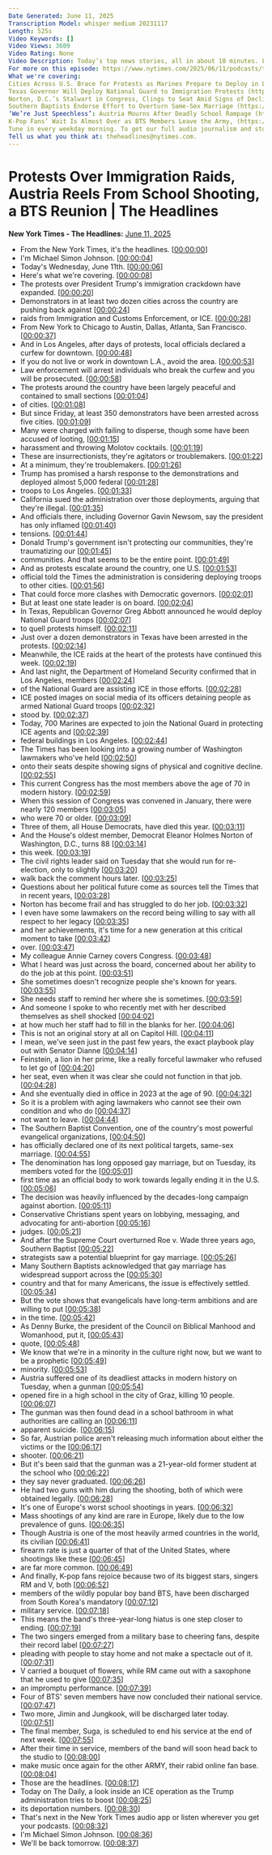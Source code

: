 ```yaml
---
Date Generated: June 11, 2025
Transcription Model: whisper medium 20231117
Length: 525s
Video Keywords: []
Video Views: 3609
Video Rating: None
Video Description: Today’s top news stories, all in about 10 minutes. Listen every weekday morning, with insight and analysis from New York Times reporters all over the world.
For more on this episode: https://www.nytimes.com/2025/06/11/podcasts/the-headlines/immigration-protests-austria-school-shooting.html
What we're covering: 
Cities Across U.S. Brace for Protests as Marines Prepare to Deploy in L.A. (https://www.nytimes.com/live/2025/06/11/us/los-angeles-protests-trump-ice) , by Francesca Regalado, John Yoon, Julie Bosman, Eric Schmitt and Sean Keenan
Texas Governor Will Deploy National Guard to Immigration Protests (https://www.nytimes.com/2025/06/11/us/national-guard-texas-deploy-abbott.html) , by Yan Zhuang
Norton, D.C.’s Stalwart in Congress, Clings to Seat Amid Signs of Decline (https://www.nytimes.com/2025/06/11/us/politics/eleanor-norton-age-congress-dc.html) , by Annie Karni
Southern Baptists Endorse Effort to Overturn Same-Sex Marriage (https://www.nytimes.com/2025/06/10/us/southern-baptist-obergefell-same-sex-marriage.html) , by Ruth Graham
‘We’re Just Speechless’: Austria Mourns After Deadly School Rampage (https://www.nytimes.com/2025/06/11/world/europe/austria-school-shooting-graz.html) , by Christopher F. Schuetze and Jim Tankersley
K-Pop Fans’ Wait Is Almost Over as BTS Members Leave the Army, (https://www.nytimes.com/2025/06/10/arts/music/bts-rm-v-military-service.html)  by Victor Mather
Tune in every weekday morning. To get our full audio journalism and storytelling experience, download (https://apps.apple.com/us/app/nyt-audio/id1549293936)  the New York Times Audio app — available to Times news subscribers on iOS — and sign up (https://www.nytimes.com/newsletters/audio)  for our weekly newsletter.
Tell us what you think at: theheadlines@nytimes.com.
---
```


# Protests Over Immigration Raids, Austria Reels From School Shooting, a BTS Reunion | The Headlines
**New York Times - The Headlines:** [June 11, 2025](https://www.youtube.com/watch?v=n_AOrqFHYbA)
*  From the New York Times, it's the headlines. [[00:00:00](https://www.youtube.com/watch?v=n_AOrqFHYbA&t=0.0s)]
*  I'm Michael Simon Johnson. [[00:00:04](https://www.youtube.com/watch?v=n_AOrqFHYbA&t=4.88s)]
*  Today's Wednesday, June 11th. [[00:00:06](https://www.youtube.com/watch?v=n_AOrqFHYbA&t=6.5600000000000005s)]
*  Here's what we're covering. [[00:00:08](https://www.youtube.com/watch?v=n_AOrqFHYbA&t=8.28s)]
*  The protests over President Trump's immigration crackdown have expanded. [[00:00:20](https://www.youtube.com/watch?v=n_AOrqFHYbA&t=20.12s)]
*  Demonstrators in at least two dozen cities across the country are pushing back against [[00:00:24](https://www.youtube.com/watch?v=n_AOrqFHYbA&t=24.96s)]
*  raids from Immigration and Customs Enforcement, or ICE. [[00:00:28](https://www.youtube.com/watch?v=n_AOrqFHYbA&t=28.96s)]
*  From New York to Chicago to Austin, Dallas, Atlanta, San Francisco. [[00:00:37](https://www.youtube.com/watch?v=n_AOrqFHYbA&t=37.08s)]
*  And in Los Angeles, after days of protests, local officials declared a curfew for downtown. [[00:00:48](https://www.youtube.com/watch?v=n_AOrqFHYbA&t=48.24s)]
*  If you do not live or work in downtown L.A., avoid the area. [[00:00:53](https://www.youtube.com/watch?v=n_AOrqFHYbA&t=53.56s)]
*  Law enforcement will arrest individuals who break the curfew and you will be prosecuted. [[00:00:58](https://www.youtube.com/watch?v=n_AOrqFHYbA&t=58.8s)]
*  The protests around the country have been largely peaceful and contained to small sections [[00:01:04](https://www.youtube.com/watch?v=n_AOrqFHYbA&t=64.48s)]
*  of cities. [[00:01:08](https://www.youtube.com/watch?v=n_AOrqFHYbA&t=68.8s)]
*  But since Friday, at least 350 demonstrators have been arrested across five cities. [[00:01:09](https://www.youtube.com/watch?v=n_AOrqFHYbA&t=69.94s)]
*  Many were charged with failing to disperse, though some have been accused of looting, [[00:01:15](https://www.youtube.com/watch?v=n_AOrqFHYbA&t=75.56s)]
*  harassment and throwing Molotov cocktails. [[00:01:19](https://www.youtube.com/watch?v=n_AOrqFHYbA&t=79.44s)]
*  These are insurrectionists, they're agitators or troublemakers. [[00:01:22](https://www.youtube.com/watch?v=n_AOrqFHYbA&t=82.03999999999999s)]
*  At a minimum, they're troublemakers. [[00:01:26](https://www.youtube.com/watch?v=n_AOrqFHYbA&t=86.36s)]
*  Trump has promised a harsh response to the demonstrations and deployed almost 5,000 federal [[00:01:28](https://www.youtube.com/watch?v=n_AOrqFHYbA&t=88.8s)]
*  troops to Los Angeles. [[00:01:33](https://www.youtube.com/watch?v=n_AOrqFHYbA&t=93.64s)]
*  California sued the administration over those deployments, arguing that they're illegal. [[00:01:35](https://www.youtube.com/watch?v=n_AOrqFHYbA&t=95.52s)]
*  And officials there, including Governor Gavin Newsom, say the president has only inflamed [[00:01:40](https://www.youtube.com/watch?v=n_AOrqFHYbA&t=100.28s)]
*  tensions. [[00:01:44](https://www.youtube.com/watch?v=n_AOrqFHYbA&t=104.6s)]
*  Donald Trump's government isn't protecting our communities, they're traumatizing our [[00:01:45](https://www.youtube.com/watch?v=n_AOrqFHYbA&t=105.6s)]
*  communities. And that seems to be the entire point. [[00:01:49](https://www.youtube.com/watch?v=n_AOrqFHYbA&t=109.76s)]
*  And as protests escalate around the country, one U.S. [[00:01:53](https://www.youtube.com/watch?v=n_AOrqFHYbA&t=113.67999999999999s)]
*  official told the Times the administration is considering deploying troops to other cities. [[00:01:56](https://www.youtube.com/watch?v=n_AOrqFHYbA&t=116.64s)]
*  That could force more clashes with Democratic governors. [[00:02:01](https://www.youtube.com/watch?v=n_AOrqFHYbA&t=121.6s)]
*  But at least one state leader is on board. [[00:02:04](https://www.youtube.com/watch?v=n_AOrqFHYbA&t=124.68s)]
*  In Texas, Republican Governor Greg Abbott announced he would deploy National Guard troops [[00:02:07](https://www.youtube.com/watch?v=n_AOrqFHYbA&t=127.44s)]
*  to quell protests himself. [[00:02:11](https://www.youtube.com/watch?v=n_AOrqFHYbA&t=131.92s)]
*  Just over a dozen demonstrators in Texas have been arrested in the protests. [[00:02:14](https://www.youtube.com/watch?v=n_AOrqFHYbA&t=134.12s)]
*  Meanwhile, the ICE raids at the heart of the protests have continued this week. [[00:02:19](https://www.youtube.com/watch?v=n_AOrqFHYbA&t=139.88s)]
*  And last night, the Department of Homeland Security confirmed that in Los Angeles, members [[00:02:24](https://www.youtube.com/watch?v=n_AOrqFHYbA&t=144.2s)]
*  of the National Guard are assisting ICE in those efforts. [[00:02:28](https://www.youtube.com/watch?v=n_AOrqFHYbA&t=148.8s)]
*  ICE posted images on social media of its officers detaining people as armed National Guard troops [[00:02:32](https://www.youtube.com/watch?v=n_AOrqFHYbA&t=152.48s)]
*  stood by. [[00:02:37](https://www.youtube.com/watch?v=n_AOrqFHYbA&t=157.92s)]
*  Today, 700 Marines are expected to join the National Guard in protecting ICE agents and [[00:02:39](https://www.youtube.com/watch?v=n_AOrqFHYbA&t=159.2s)]
*  federal buildings in Los Angeles. [[00:02:44](https://www.youtube.com/watch?v=n_AOrqFHYbA&t=164.56s)]
*  The Times has been looking into a growing number of Washington lawmakers who've held [[00:02:50](https://www.youtube.com/watch?v=n_AOrqFHYbA&t=170.68s)]
*  onto their seats despite showing signs of physical and cognitive decline. [[00:02:55](https://www.youtube.com/watch?v=n_AOrqFHYbA&t=175.16s)]
*  This current Congress has the most members above the age of 70 in modern history. [[00:02:59](https://www.youtube.com/watch?v=n_AOrqFHYbA&t=179.88s)]
*  When this session of Congress was convened in January, there were nearly 120 members [[00:03:05](https://www.youtube.com/watch?v=n_AOrqFHYbA&t=185.07999999999998s)]
*  who were 70 or older. [[00:03:09](https://www.youtube.com/watch?v=n_AOrqFHYbA&t=189.52s)]
*  Three of them, all House Democrats, have died this year. [[00:03:11](https://www.youtube.com/watch?v=n_AOrqFHYbA&t=191.16s)]
*  And the House's oldest member, Democrat Eleanor Holmes Norton of Washington, D.C., turns 88 [[00:03:14](https://www.youtube.com/watch?v=n_AOrqFHYbA&t=194.56s)]
*  this week. [[00:03:19](https://www.youtube.com/watch?v=n_AOrqFHYbA&t=199.68s)]
*  The civil rights leader said on Tuesday that she would run for re-election, only to slightly [[00:03:20](https://www.youtube.com/watch?v=n_AOrqFHYbA&t=200.8s)]
*  walk back the comment hours later. [[00:03:25](https://www.youtube.com/watch?v=n_AOrqFHYbA&t=205.08s)]
*  Questions about her political future come as sources tell the Times that in recent years, [[00:03:28](https://www.youtube.com/watch?v=n_AOrqFHYbA&t=208.16s)]
*  Norton has become frail and has struggled to do her job. [[00:03:32](https://www.youtube.com/watch?v=n_AOrqFHYbA&t=212.92000000000002s)]
*  I even have some lawmakers on the record being willing to say with all respect to her legacy [[00:03:35](https://www.youtube.com/watch?v=n_AOrqFHYbA&t=215.8s)]
*  and her achievements, it's time for a new generation at this critical moment to take [[00:03:42](https://www.youtube.com/watch?v=n_AOrqFHYbA&t=222.72s)]
*  over. [[00:03:47](https://www.youtube.com/watch?v=n_AOrqFHYbA&t=227.68s)]
*  My colleague Annie Carney covers Congress. [[00:03:48](https://www.youtube.com/watch?v=n_AOrqFHYbA&t=228.88s)]
*  What I heard was just across the board, concerned about her ability to do the job at this point. [[00:03:51](https://www.youtube.com/watch?v=n_AOrqFHYbA&t=231.35999999999999s)]
*  She sometimes doesn't recognize people she's known for years. [[00:03:55](https://www.youtube.com/watch?v=n_AOrqFHYbA&t=235.88s)]
*  She needs staff to remind her where she is sometimes. [[00:03:59](https://www.youtube.com/watch?v=n_AOrqFHYbA&t=239.2s)]
*  And someone I spoke to who recently met with her described themselves as shell shocked [[00:04:02](https://www.youtube.com/watch?v=n_AOrqFHYbA&t=242.12s)]
*  at how much her staff had to fill in the blanks for her. [[00:04:06](https://www.youtube.com/watch?v=n_AOrqFHYbA&t=246.64s)]
*  This is not an original story at all on Capitol Hill. [[00:04:11](https://www.youtube.com/watch?v=n_AOrqFHYbA&t=251.35999999999999s)]
*  I mean, we've seen just in the past few years, the exact playbook play out with Senator Dianne [[00:04:14](https://www.youtube.com/watch?v=n_AOrqFHYbA&t=254.72000000000003s)]
*  Feinstein, a lion in her prime, like a really forceful lawmaker who refused to let go of [[00:04:20](https://www.youtube.com/watch?v=n_AOrqFHYbA&t=260.56s)]
*  her seat, even when it was clear she could not function in that job. [[00:04:28](https://www.youtube.com/watch?v=n_AOrqFHYbA&t=268.84000000000003s)]
*  And she eventually died in office in 2023 at the age of 90. [[00:04:32](https://www.youtube.com/watch?v=n_AOrqFHYbA&t=272.68s)]
*  So it is a problem with aging lawmakers who cannot see their own condition and who do [[00:04:37](https://www.youtube.com/watch?v=n_AOrqFHYbA&t=277.76s)]
*  not want to leave. [[00:04:44](https://www.youtube.com/watch?v=n_AOrqFHYbA&t=284.36s)]
*  The Southern Baptist Convention, one of the country's most powerful evangelical organizations, [[00:04:50](https://www.youtube.com/watch?v=n_AOrqFHYbA&t=290.76s)]
*  has officially declared one of its next political targets, same-sex marriage. [[00:04:55](https://www.youtube.com/watch?v=n_AOrqFHYbA&t=295.88s)]
*  The denomination has long opposed gay marriage, but on Tuesday, its members voted for the [[00:05:01](https://www.youtube.com/watch?v=n_AOrqFHYbA&t=301.4s)]
*  first time as an official body to work towards legally ending it in the U.S. [[00:05:06](https://www.youtube.com/watch?v=n_AOrqFHYbA&t=306.04s)]
*  The decision was heavily influenced by the decades-long campaign against abortion. [[00:05:11](https://www.youtube.com/watch?v=n_AOrqFHYbA&t=311.76000000000005s)]
*  Conservative Christians spent years on lobbying, messaging, and advocating for anti-abortion [[00:05:16](https://www.youtube.com/watch?v=n_AOrqFHYbA&t=316.92s)]
*  judges. [[00:05:21](https://www.youtube.com/watch?v=n_AOrqFHYbA&t=321.44s)]
*  And after the Supreme Court overturned Roe v. Wade three years ago, Southern Baptist [[00:05:22](https://www.youtube.com/watch?v=n_AOrqFHYbA&t=322.56s)]
*  strategists saw a potential blueprint for gay marriage. [[00:05:26](https://www.youtube.com/watch?v=n_AOrqFHYbA&t=326.56s)]
*  Many Southern Baptists acknowledged that gay marriage has widespread support across the [[00:05:30](https://www.youtube.com/watch?v=n_AOrqFHYbA&t=330.52000000000004s)]
*  country and that for many Americans, the issue is effectively settled. [[00:05:34](https://www.youtube.com/watch?v=n_AOrqFHYbA&t=334.32s)]
*  But the vote shows that evangelicals have long-term ambitions and are willing to put [[00:05:38](https://www.youtube.com/watch?v=n_AOrqFHYbA&t=338.64s)]
*  in the time. [[00:05:42](https://www.youtube.com/watch?v=n_AOrqFHYbA&t=342.68s)]
*  As Denny Burke, the president of the Council on Biblical Manhood and Womanhood, put it, [[00:05:43](https://www.youtube.com/watch?v=n_AOrqFHYbA&t=343.92s)]
*  quote, [[00:05:48](https://www.youtube.com/watch?v=n_AOrqFHYbA&t=348.48s)]
*  We know that we're in a minority in the culture right now, but we want to be a prophetic [[00:05:49](https://www.youtube.com/watch?v=n_AOrqFHYbA&t=349.48s)]
*  minority. [[00:05:53](https://www.youtube.com/watch?v=n_AOrqFHYbA&t=353.2s)]
*  Austria suffered one of its deadliest attacks in modern history on Tuesday, when a gunman [[00:05:54](https://www.youtube.com/watch?v=n_AOrqFHYbA&t=354.2s)]
*  opened fire in a high school in the city of Graz, killing 10 people. [[00:06:07](https://www.youtube.com/watch?v=n_AOrqFHYbA&t=367.15999999999997s)]
*  The gunman was then found dead in a school bathroom in what authorities are calling an [[00:06:11](https://www.youtube.com/watch?v=n_AOrqFHYbA&t=371.59999999999997s)]
*  apparent suicide. [[00:06:15](https://www.youtube.com/watch?v=n_AOrqFHYbA&t=375.36s)]
*  So far, Austrian police aren't releasing much information about either the victims or the [[00:06:17](https://www.youtube.com/watch?v=n_AOrqFHYbA&t=377.41999999999996s)]
*  shooter. [[00:06:21](https://www.youtube.com/watch?v=n_AOrqFHYbA&t=381.88s)]
*  But it's been said that the gunman was a 21-year-old former student at the school who [[00:06:22](https://www.youtube.com/watch?v=n_AOrqFHYbA&t=382.88s)]
*  they say never graduated. [[00:06:26](https://www.youtube.com/watch?v=n_AOrqFHYbA&t=386.32s)]
*  He had two guns with him during the shooting, both of which were obtained legally. [[00:06:28](https://www.youtube.com/watch?v=n_AOrqFHYbA&t=388.12s)]
*  It's one of Europe's worst school shootings in years. [[00:06:32](https://www.youtube.com/watch?v=n_AOrqFHYbA&t=392.28s)]
*  Mass shootings of any kind are rare in Europe, likely due to the low prevalence of guns. [[00:06:35](https://www.youtube.com/watch?v=n_AOrqFHYbA&t=395.92s)]
*  Though Austria is one of the most heavily armed countries in the world, its civilian [[00:06:41](https://www.youtube.com/watch?v=n_AOrqFHYbA&t=401.2s)]
*  firearm rate is just a quarter of that of the United States, where shootings like these [[00:06:45](https://www.youtube.com/watch?v=n_AOrqFHYbA&t=405.28s)]
*  are far more common. [[00:06:49](https://www.youtube.com/watch?v=n_AOrqFHYbA&t=409.96s)]
*  And finally, K-pop fans rejoice because two of its biggest stars, singers RM and V, both [[00:06:52](https://www.youtube.com/watch?v=n_AOrqFHYbA&t=412.88s)]
*  members of the wildly popular boy band BTS, have been discharged from South Korea's mandatory [[00:07:12](https://www.youtube.com/watch?v=n_AOrqFHYbA&t=432.44s)]
*  military service. [[00:07:18](https://www.youtube.com/watch?v=n_AOrqFHYbA&t=438.04s)]
*  This means the band's three-year-long hiatus is one step closer to ending. [[00:07:19](https://www.youtube.com/watch?v=n_AOrqFHYbA&t=439.72s)]
*  The two singers emerged from a military base to cheering fans, despite their record label [[00:07:27](https://www.youtube.com/watch?v=n_AOrqFHYbA&t=447.16s)]
*  pleading with people to stay home and not make a spectacle out of it. [[00:07:31](https://www.youtube.com/watch?v=n_AOrqFHYbA&t=451.66s)]
*  V carried a bouquet of flowers, while RM came out with a saxophone that he used to give [[00:07:35](https://www.youtube.com/watch?v=n_AOrqFHYbA&t=455.40000000000003s)]
*  an impromptu performance. [[00:07:39](https://www.youtube.com/watch?v=n_AOrqFHYbA&t=459.78000000000003s)]
*  Four of BTS' seven members have now concluded their national service. [[00:07:47](https://www.youtube.com/watch?v=n_AOrqFHYbA&t=467.52s)]
*  Two more, Jimin and Jungkook, will be discharged later today. [[00:07:51](https://www.youtube.com/watch?v=n_AOrqFHYbA&t=471.91999999999996s)]
*  The final member, Suga, is scheduled to end his service at the end of next week. [[00:07:55](https://www.youtube.com/watch?v=n_AOrqFHYbA&t=475.76s)]
*  After their time in service, members of the band will soon head back to the studio to [[00:08:00](https://www.youtube.com/watch?v=n_AOrqFHYbA&t=480.96s)]
*  make music once again for the other ARMY, their rabid online fan base. [[00:08:04](https://www.youtube.com/watch?v=n_AOrqFHYbA&t=484.71999999999997s)]
*  Those are the headlines. [[00:08:17](https://www.youtube.com/watch?v=n_AOrqFHYbA&t=497.52s)]
*  Today on The Daily, a look inside an ICE operation as the Trump administration tries to boost [[00:08:25](https://www.youtube.com/watch?v=n_AOrqFHYbA&t=505.35999999999996s)]
*  its deportation numbers. [[00:08:30](https://www.youtube.com/watch?v=n_AOrqFHYbA&t=510.52s)]
*  That's next in the New York Times audio app or listen wherever you get your podcasts. [[00:08:32](https://www.youtube.com/watch?v=n_AOrqFHYbA&t=512.3199999999999s)]
*  I'm Michael Simon Johnson. [[00:08:36](https://www.youtube.com/watch?v=n_AOrqFHYbA&t=516.56s)]
*  We'll be back tomorrow. [[00:08:37](https://www.youtube.com/watch?v=n_AOrqFHYbA&t=517.96s)]
